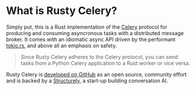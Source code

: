 # What is Rusty Celery?

Simply put, this is a Rust implementation of the [Celery](http://www.celeryproject.org/) protocol for producing and consuming asyncronous tasks with a distributed message broker.
It comes with an idiomatic async API driven by the performant [tokio.rs](https://tokio.rs/), and above all an emphasis on safety.

> Since Rusty Celery adheres to the Celery protocol, you can send tasks from a Python Celery application to a Rust worker or vice versa.

Rusty Celery is [developed on GitHub](https://github.com/rusty-celery) as an open source, community effort and is backed by a [Structurely](https://structurely.com/), a start-up building conversation AI.
